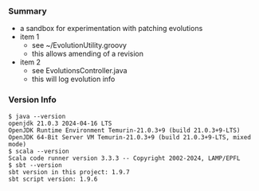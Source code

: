
### Summary

* a sandbox for experimentation with patching evolutions
* item 1
    * see ~/EvolutionUtility.groovy 
    * this allows amending of a revision
* item 2
    * see EvolutionsController.java
    * this will log evolution info 

### Version Info

```
$ java --version
openjdk 21.0.3 2024-04-16 LTS
OpenJDK Runtime Environment Temurin-21.0.3+9 (build 21.0.3+9-LTS)
OpenJDK 64-Bit Server VM Temurin-21.0.3+9 (build 21.0.3+9-LTS, mixed mode)
$ scala --version
Scala code runner version 3.3.3 -- Copyright 2002-2024, LAMP/EPFL
$ sbt --version
sbt version in this project: 1.9.7
sbt script version: 1.9.6
```

